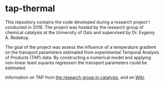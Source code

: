 # tap-thermal

This repository contains the code developed during a research project I
conducted in 2016. The project was hosted by the research group of chemical
catalysis at the University of Oslo and supervised by Dr. Evgeniy A. Redekop.

The goal of the project was assess the influence of a temperature gradient on
the transport parameters estimated from experimental Temporal Analysis of
Products (TAP) data. By constructing a numerical model and applying
non-linear least squares regression the transport parameters could be
estimated.

Information on TAP from
[the research group in catalysis](http://www.mn.uio.no/kjemi/english/research/groups/catalysis/facilities/tap.html),
and on [Wiki](https://en.wikipedia.org/wiki/Temporal_analysis_of_products).
